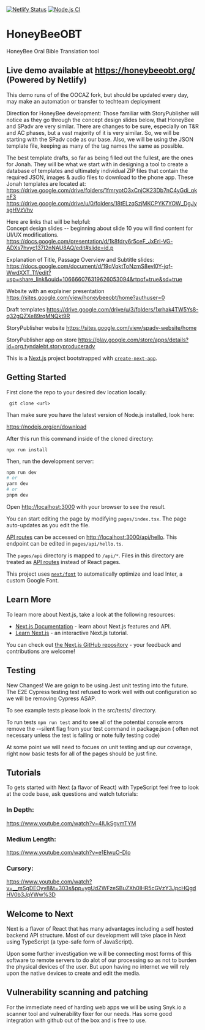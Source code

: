 [![Netlify Status](https://api.netlify.com/api/v1/badges/49899014-f5d7-490e-adaf-e97d00194e4d/deploy-status)](https://app.netlify.com/sites/harmonious-mooncake-ebeb8e/deploys)
[![Node.js CI](https://github.com/techteam25/HoneyBeeOBT/actions/workflows/node.js.yml/badge.svg)](https://github.com/techteam25/HoneyBeeOBT/actions/workflows/node.js.yml)
# HoneyBeeOBT
HoneyBee Oral Bible Translation tool

## Live demo available at https://honeybeeobt.org/ (Powered by Netlify)
This demo runs of of the OOCAZ fork, but should be updated every day, may make an automation or transfer to techteam deployment

Direction for HoneyBee development:
Those familiar with StoryPublisher will notice as they go through the concept design slides below, that HoneyBee and SPadv are very similar.  There are changes to be sure, especially on T&R and AC phases, but a vast majority of it is very similar.  So, we will be starting with the SPadv code as our base.  Also, we will be using the JSON template file, keeping as many of the tag names the same as possible.

The best template drafts, so far as being filled out the fullest, are the ones for Jonah.  They will be what we start with in designing a tool to create a database of templates and ultimately individual ZIP files that contain the required JSON, images & audio files to download to the phone app.  These Jonah templates are located at:
https://drive.google.com/drive/folders/1fmryotO3xCnjCK23Db7nC4yGdi_qknF3
https://drive.google.com/drive/u/0/folders/18tELzqSzjMKCPYK7YOW_DgJysgHVzVhv

Here are links that will be helpful:<br>
Concept design slides -- beginning about slide 10 you will find content for UI/UX modifications. 
https://docs.google.com/presentation/d/1k8fdry6r5ceF_JxErI-VG-ADXs7hvyc137I2nNAU8AQ/edit#slide=id.p

Explanation of Title, Passage Overview and Subtitle slides:
https://docs.google.com/document/d/19qVqktToNzmS8evl0Y-jqf-WwdXXT_Tf/edit?usp=share_link&ouid=106666076319626053094&rtpof=true&sd=true

Website with an explainer presentation
https://sites.google.com/view/honeybeeobt/home?authuser=0

Draft templates 
https://drive.google.com/drive/u/3/folders/1xrhak4TW5Ys8-q32gQZXe89rqMNQkt9R

StoryPublisher website
https://sites.google.com/view/spadv-website/home

StoryPublisher app on store
https://play.google.com/store/apps/details?id=org.tyndalebt.storyproduceradv

This is a [Next.js](https://nextjs.org/) project bootstrapped with [`create-next-app`](https://github.com/vercel/next.js/tree/canary/packages/create-next-app).

## Getting Started

First clone the repo to your desired dev location locally:

``` git clone <url>```

Than make sure you have the latest version of Node.js installed, look here:

https://nodejs.org/en/download

After this run this command inside of the cloned directory:

``` npx run install ```

Then, run the development server:

```bash
npm run dev
# or
yarn dev
# or
pnpm dev
```

Open [http://localhost:3000](http://localhost:3000) with your browser to see the result.

You can start editing the page by modifying `pages/index.tsx`. The page auto-updates as you edit the file.

[API routes](https://nextjs.org/docs/api-routes/introduction) can be accessed on [http://localhost:3000/api/hello](http://localhost:3000/api/hello). This endpoint can be edited in `pages/api/hello.ts`.

The `pages/api` directory is mapped to `/api/*`. Files in this directory are treated as [API routes](https://nextjs.org/docs/api-routes/introduction) instead of React pages.

This project uses [`next/font`](https://nextjs.org/docs/basic-features/font-optimization) to automatically optimize and load Inter, a custom Google Font.

## Learn More

To learn more about Next.js, take a look at the following resources:

- [Next.js Documentation](https://nextjs.org/docs) - learn about Next.js features and API.
- [Learn Next.js](https://nextjs.org/learn) - an interactive Next.js tutorial.

You can check out [the Next.js GitHub repository](https://github.com/vercel/next.js/) - your feedback and contributions are welcome!

## Testing

New Changes! We are goign to be using Jest unit testing into the future. The E2E Cypress testing test refused to work well with out configuration so we will be removing Cypress ASAP.

To see example tests please look in the src/tests/ directory. 

To run tests ```npm run test``` and to see all of the potential console errors remove the --silent flag from your test command in package.json ( often not necessary unless the test is failing or note fully testing code)

At some point we will need to focues on unit testing and up our coverage, right now basic tests for all of the pages should be just fine.

## Tutorials

To gets started with Next (a flavor of React) with TypeScript feel free to look at the code base, ask questions and watch tutorials:

### In Depth:
https://www.youtube.com/watch?v=4lUkSgvmTYM

### Medium Length:
https://www.youtube.com/watch?v=e1EIwuO-Dlo

### Cursory:
https://www.youtube.com/watch?v=__mSgDEOyv8&t=303s&pp=ygUdZWFzeSBuZXh0IHR5cGVzY3JpcHQgdHV0b3JpYWw%3D

## Welcome to Next

Next is a flavor of React that has many advantages including a self hosted backend API structure. Most of our development will take place in Next using TypeScript (a type-safe form of JavaScript).

Upon some further investigation we will be connecting most forms of this software to remote servers to do alot of our processing so as not to burden the physical devices of the user. But upon having no internet we will rely upon the native devices to create and edit the media.

## Vulnerability scanning and patching
For the immediate need of harding web apps we will be using Snyk.io a scanner tool and vulnerability fixer for our needs. Has some good integration with github out of the box and is free to use.

